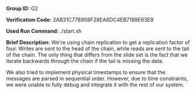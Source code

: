 **Group ID:** G2

**Verification Code:**
2AB31C778959F28EA6DC4EB7189E63E9

**Used Run Command:**
./start.sh

**Brief Description:**
We're using chain replication to get a replication factor of four. Writes are sent to the head of the chain, while reads are sent to the tail of the chain. The only thing that differs from the slide set is the fact that we iterate backwards through the chain if the tail is missing the data.

We also tried to implement physical timestamps to ensure that the messages are parsed in sequential order. However, due to time constraints, we were unable to fully debug and integrate it with the rest of our system.